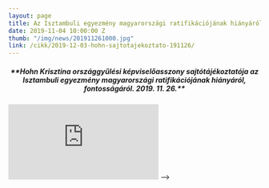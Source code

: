 ```yaml
---
layout: page
title: Az Isztambuli egyezmény magyarországi ratifikációjának hiányáról, fontosságáról
date: 2019-11-04 10:00:00 Z
thumb: "/img/news/201911261000.jpg"
link: /cikk/2019-12-03-hohn-sajtotajekoztato-191126/
---
```

<h5 style="text-align: center;">**Hohn Krisztina országgyűlési képviselőasszony sajtótájékoztatója az Isztambuli egyezmény magyarországi ratifikációjának hiányáról, fontosságáról. 2019. 11. 26.**</h5>
<div class="container-yt">
  <iframe class="responsive-iframe-yt" src="https://www.youtube.com/embed/uqO86Pwd94E" frameborder="0" allowfullscreen>><iframe>
</div>
<!-- <iframe width="770" height="433" src="https://www.youtube.com/embed/uqO86Pwd94E" frameborder="0" allowfullscreen></iframe> -->